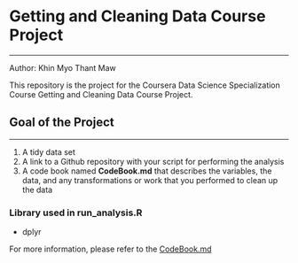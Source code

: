# Getting and Cleaning Data Course Project

---

Author: Khin Myo Thant Maw

This repository is the project for the Coursera Data Science Specialization Course Getting and Cleaning Data Course Project.

## Goal of the Project

---

1. A tidy data set
2. A link to a Github repository with your script for performing the analysis
3. A code book named **CodeBook.md** that describes the variables, the data, and any transformations or work that you performed to clean up the data


### Library used in run_analysis.R

- dplyr



For more information, please refer to the [CodeBook.md](https://github.com/khinmyothantmaw/data-getting-and-cleaning-project/blob/main/CodeBook.md)
